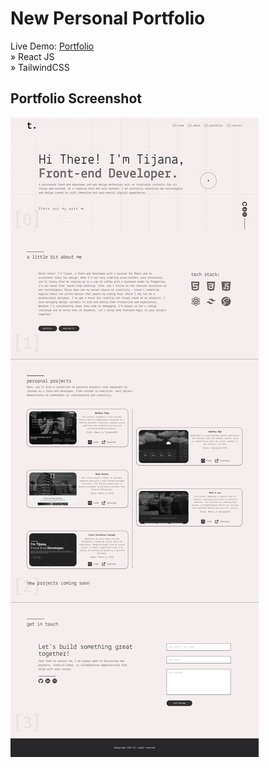 <h1>New Personal Portfolio</h1>
Live Demo: <a target="blank"  href='https://tijanadjportfolio.vercel.app/'>Portfolio</a> <br>
» React JS <br>
» TailwindCSS


  <h2>Portfolio Screenshot</h2>


<img src='public/portfolioscreen.png'/>

